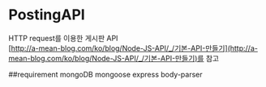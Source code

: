 # PostingAPI
HTTP request를 이용한 게시판 API
<br>
[http://a-mean-blog.com/ko/blog/Node-JS-API/_/기본-API-만들기](http://a-mean-blog.com/ko/blog/Node-JS-API/_/기본-API-만들기)를 참고

##requirement
mongoDB
mongoose
express
body-parser
<br>
